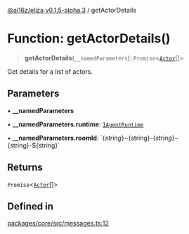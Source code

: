[@ai16z/eliza v0.1.5-alpha.3](../index.md) / getActorDetails

# Function: getActorDetails()

> **getActorDetails**(`__namedParameters`): `Promise`\<[`Actor`](../interfaces/Actor.md)[]\>

Get details for a list of actors.

## Parameters

• **\_\_namedParameters**

• **\_\_namedParameters.runtime**: [`IAgentRuntime`](../interfaces/IAgentRuntime.md)

• **\_\_namedParameters.roomId**: \`$\{string\}-$\{string\}-$\{string\}-$\{string\}-$\{string\}\`

## Returns

`Promise`\<[`Actor`](../interfaces/Actor.md)[]\>

## Defined in

[packages/core/src/messages.ts:12](https://github.com/ai16z/eliza/blob/main/packages/core/src/messages.ts#L12)

